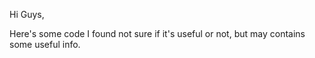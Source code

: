 Hi Guys,

Here's some code I found not sure if it's useful or not, but may contains some useful info.
